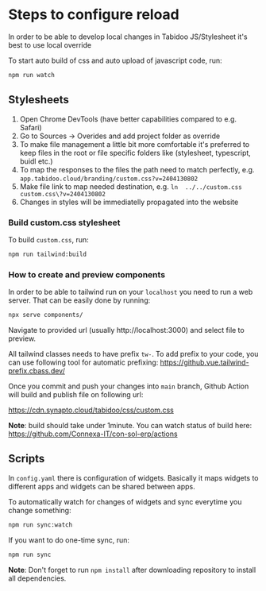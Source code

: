 # Steps to configure reload

In order to be able to develop local changes in Tabidoo JS/Stylesheet it's best to use local override

To start auto build of css and auto upload of javascript code, run:

```bash
npm run watch
```

## Stylesheets

1. Open Chrome DevTools (have better capabilities compared to e.g. Safari)
2. Go to Sources -> Overides and add project folder as override
3. To make file management a little bit more comfortable it's preferred to keep files in the root or file specific folders like (stylesheet, typescript, buidl etc.)
4. To map the responses to the files the path need to match perfectly, e.g. `app.tabidoo.cloud/branding/custom.css?v=2404130802`
5. Make file link to map needed destination, e.g. `ln  ../../custom.css custom.css\?v=2404130802`
6. Changes in styles will be immediatelly propagated into the website

### Build custom.css stylesheet

To build `custom.css`, run:

```bash
npm run tailwind:build
```

### How to create and preview components

In order to be able to tailwind run on your `localhost` you need to run a web server. That can be easily done by running:

```bash
npx serve components/
```

Navigate to provided url (usually http://localhost:3000) and select file to preview.

All tailwind classes needs to have prefix `tw-`. To add prefix to your code, you can use following
tool for automatic prefixing: https://github.vue.tailwind-prefix.cbass.dev/

Once you commit and push your changes into `main` branch, Github Action will build and publish file on following url:

https://cdn.synapto.cloud/tabidoo/css/custom.css

**Note**: build should take under 1minute. You can watch status of build here: https://github.com/Connexa-IT/con-sol-erp/actions

## Scripts

In `config.yaml` there is configuration of widgets. Basically it maps widgets to different apps and widgets
can be shared between apps.

To automatically watch for changes of widgets and sync everytime you change something:

```bash
npm run sync:watch
```

If you want to do one-time sync, run:

```bash
npm run sync
```

**Note**: Don't forget to run `npm install` after downloading repository to install all dependencies.
